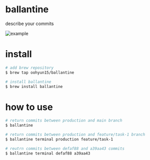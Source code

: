 # ballantine
describe your commits

![example](https://user-images.githubusercontent.com/52606560/162619226-7275122c-ca55-4cab-b270-552e23149d4c.gif)

# install
```bash
# add brew repository
$ brew tap oohyun15/ballantine

# install ballantine
$ brew install ballantine
```

# how to use
```bash
# return commits between production and main branch
$ ballantine

# return commits between production and feature/task-1 branch
$ ballantine terminal production feature/task-1

# reutrn commits between defaf88 and a39aa43 commits
$ ballantine terminal defaf88 a39aa43
```
